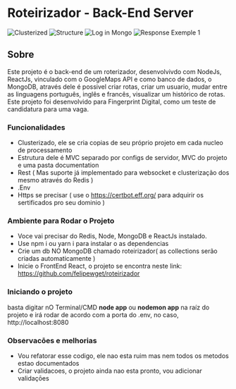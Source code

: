 # Roteirizador - Back-End Server

![Clusterized](./src/assets/git/img1.png)
![Structure](./src/assets/git/img2.png)
![Log in Mongo](./src/assets/git/img3.png)
![Response Exemple 1](./src/assets/git/img4.png)

## Sobre

Este projeto é o back-end de um roterizador, desenvolvivdo com NodeJs, ReactJs, vinculado com o GoogleMaps API e como banco de dados, o MongoDB, através dele é possivel criar rotas, criar um usuario, mudar entre as linguagens português, inglês e francês, visualizar um histórico de rotas. Este projeto foi desenvolvido para Fingerprint Digital, como um teste de candidatura para uma vaga.

### Funcionalidades

- Clusterizado, ele se cria copias de seu próprio projeto em cada nucleo de processamento
- Estrutura dele é MVC separado por configs de servidor, MVC do projeto e uma pasta documentation
- Rest ( Mas suporte já implementado para websocket e clusterização dos mesmo através do Redis )
- .Env
- Https se precisar ( use o https://certbot.eff.org/ para adquirir os sertificados pro seu dominio )

### Ambiente para Rodar o Projeto

- Voce vai precisar do Redis, Node, MongoDB e ReactJs instalado.
- Use npm i ou yarn i para instalar o as dependencias
- Crie um db NO MongoDB chamado roteirizador( as collections serão criadas automaticamente )
- Inicie o FrontEnd React, o projeto se encontra neste link: https://github.com/felipewget/roteirizador

### Iniciando o projeto

basta digitar nO Terminal/CMD <b>node app</b> ou <b>nodemon app</b> na raíz do projeto e irá rodar de acordo com a porta do .env, no caso, http://localhost:8080

### Observacōes e melhorias

- Vou refatorar esse codigo, ele nao esta ruim mas nem todos os metodos estao documentados
- Criar validacoes, o projeto ainda nao esta pronto, vou adicionar validaçōes
